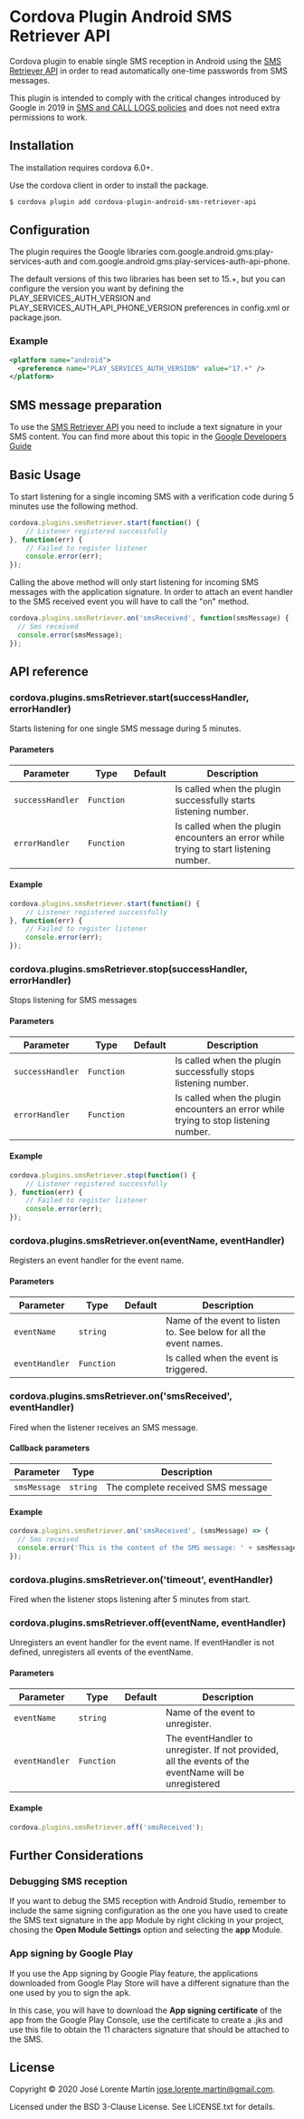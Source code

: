 Cordova Plugin Android SMS Retriever API
========================================

Cordova plugin to enable single SMS reception in Android using the [SMS Retriever API](https://developers.google.com/identity/sms-retriever/overview)
in order to read automatically one-time passwords from SMS messages.

This plugin is intended to comply with the critical changes introduced by Google
in 2019 in [SMS and CALL LOGS policies](https://support.google.com/googleplay/android-developer/answer/9047303)
and does not need extra permissions to work.

## Installation

The installation requires cordova 6.0+.

Use the cordova client in order to install the package.

```bash
$ cordova plugin add cordova-plugin-android-sms-retriever-api
```

## Configuration

The plugin requires the Google libraries com.google.android.gms:play-services-auth
and com.google.android.gms:play-services-auth-api-phone.

The default versions of this two libraries has been set to 15.+, but you can configure
the version you want by defining the PLAY_SERVICES_AUTH_VERSION and
PLAY_SERVICES_AUTH_API_PHONE_VERSION preferences in config.xml or package.json.

### Example

```xml
<platform name="android">
  <preference name="PLAY_SERVICES_AUTH_VERSION" value="17.+" />
</platform>
```

## SMS message preparation

To use the [SMS Retriever API](https://developers.google.com/identity/sms-retriever/overview)
you need to include a text signature in your SMS content. You can find more about
this topic in the [Google Developers Guide](https://developers.google.com/identity/sms-retriever/verify)

## Basic Usage

To start listening for a single incoming SMS with a verification code during 5 minutes use the following method.

```javascript
cordova.plugins.smsRetriever.start(function() {
	// Listener registered successfully
}, function(err) {
	// Failed to register listener
	console.error(err);
});
```

Calling the above method will only start listening for incoming SMS messages with
the application signature. In order to attach an event handler to the SMS received event
you will have to call the "on" method.

```javascript
cordova.plugins.smsRetriever.on('smsReceived', function(smsMessage) {
  // Sms received
  console.error(smsMessage);
});
```

## API reference

### cordova.plugins.smsRetriever.start(successHandler, errorHandler)

Starts listening for one single SMS message during 5 minutes.

#### Parameters

| Parameter        | Type       | Default | Description                                                                                                                                                                                      |
| ---------------- | ---------- | ------- | ------------------------------------------------------------------------------------------------------------------------------------------------------------------------------------------------ |
| `successHandler` | `Function` |         | Is called when the plugin successfully starts listening number.                                                                                                                                  |
| `errorHandler`   | `Function` |         | Is called when the plugin encounters an error while trying to start listening number.                                                                                                            |

#### Example

```javascript
cordova.plugins.smsRetriever.start(function() {
	// Listener registered successfully
}, function(err) {
	// Failed to register listener
	console.error(err);
});
```

### cordova.plugins.smsRetriever.stop(successHandler, errorHandler)

Stops listening for SMS messages

#### Parameters

| Parameter        | Type       | Default | Description                                                                                                                                                                                      |
| ---------------- | ---------- | ------- | ------------------------------------------------------------------------------------------------------------------------------------------------------------------------------------------------ |
| `successHandler` | `Function` |         | Is called when the plugin successfully stops listening number.                                                                                                                                  |
| `errorHandler`   | `Function` |         | Is called when the plugin encounters an error while trying to stop listening number.                                                                                                            |

#### Example

```javascript
cordova.plugins.smsRetriever.stop(function() {
	// Listener registered successfully
}, function(err) {
	// Failed to register listener
	console.error(err);
});
```

### cordova.plugins.smsRetriever.on(eventName, eventHandler)

Registers an event handler for the event name.

#### Parameters

| Parameter  | Type       | Default | Description                                                        |
| ---------- | ---------- | ------- | ------------------------------------------------------------------ |
| `eventName`    | `string`   |         | Name of the event to listen to. See below for all the event names. |
| `eventHandler` | `Function` |         | Is called when the event is triggered.

### cordova.plugins.smsRetriever.on('smsReceived', eventHandler)

Fired when the listener receives an SMS message.

#### Callback parameters

| Parameter               | Type     | Description                                                                     |
| ----------------------- | -------- | ------------------------------------------------------------------------------- |
| `smsMessage`   | `string` | The complete received SMS message             |

#### Example

```javascript
cordova.plugins.smsRetriever.on('smsReceived', (smsMessage) => {
  // Sms received
  console.error('This is the content of the SMS message: ' + smsMessage);
});
```

### cordova.plugins.smsRetriever.on('timeout', eventHandler)

Fired when the listener stops listening after 5 minutes from start.

### cordova.plugins.smsRetriever.off(eventName, eventHandler)

Unregisters an event handler for the event name. If eventHandler is not defined, unregisters all events of the eventName.

#### Parameters

| Parameter  | Type       | Default | Description                                                        |
| ---------- | ---------- | ------- | ------------------------------------------------------------------ |
| `eventName`    | `string`   |         | Name of the event to unregister. |
| `eventHandler` | `Function` |         | The eventHandler to unregister. If not provided, all the events of the eventName will be unregistered |

#### Example

```javascript
cordova.plugins.smsRetriever.off('smsReceived');
```

## Further Considerations

### Debugging SMS reception

If you want to debug the SMS reception with Android Studio, remember to include
the same signing configuration as the one you have used to create the SMS text
signature in the app Module by right clicking in your project, chosing the
**Open Module Settings** option and selecting the **app** Module.

### App signing by Google Play

If you use the App signing by Google Play feature, the applications downloaded from Google 
Play Store will have a different signature than the one used by you to sign the apk.

In this case, you will have to download the **App signing certificate** of the app 
from the Google Play Console, use the certificate to create a .jks and use this file 
to obtain the 11 characters signature that should be attached to the SMS.

## License
Copyright &copy; 2020 José Lorente Martín <jose.lorente.martin@gmail.com>.

Licensed under the BSD 3-Clause License. See LICENSE.txt for details.
